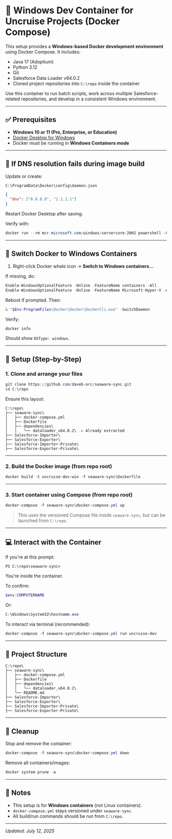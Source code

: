 # 🐳 Windows Dev Container for Uncruise Projects (Docker Compose)

This setup provides a **Windows-based Docker development environment** using Docker Compose. It includes:

- Java 17 (Adoptium)
- Python 3.12
- Git
- Salesforce Data Loader v64.0.2
- Cloned project repositories into `C:\repo` inside the container

Use this container to run batch scripts, work across multiple Salesforce-related repositories, and develop in a consistent Windows environment.

---

## ✅ Prerequisites

- **Windows 10 or 11 (Pro, Enterprise, or Education)**
- [Docker Desktop for Windows](https://www.docker.com/products/docker-desktop)
- Docker must be running in **Windows Containers mode**

---

## 🧰 If DNS resolution fails during image build

Update or create:

```
C:\ProgramData\Docker\config\daemon.json
```

```json
{
  "dns": ["8.8.8.8", "1.1.1.1"]
}
```

Restart Docker Desktop after saving.

Verify with:

```powershell
docker run --rm mcr.microsoft.com/windows/servercore:20H2 powershell -Command "Resolve-DnsName github.com"
```

---

## 🔄 Switch Docker to Windows Containers

1. Right-click Docker whale icon → **Switch to Windows containers…**

If missing, do:

```powershell
Enable-WindowsOptionalFeature -Online -FeatureName containers -All
Enable-WindowsOptionalFeature -Online -FeatureName Microsoft-Hyper-V -All
```

Reboot if prompted. Then:

```powershell
& "$Env:ProgramFiles\Docker\Docker\DockerCli.exe" -SwitchDaemon
```

Verify:

```powershell
docker info
```

Should show `OSType: windows`.

---

## 🚀 Setup (Step-by-Step)

### 1. Clone and arrange your files

```powershell
git clone https://github.com/daveb-arc/seaware-sync.git
cd C:\repo
```

Ensure this layout:

```
C:\repo\
├── seaware-sync\
│   ├── docker-compose.yml
│   ├── Dockerfile
│   ├── dependencies\
│   │   └── dataloader_v64.0.2\  ← Already extracted
├── Salesforce-Importer\
├── Salesforce-Exporter\
├── Salesforce-Importer-Private\
├── Salesforce-Exporter-Private\
```

---

### 2. Build the Docker image (from repo root)

```powershell
docker build -t uncruise-dev-win -f seaware-sync\Dockerfile .
```

---

### 3. Start container using Compose (from repo root)

```powershell
docker-compose -f seaware-sync\docker-compose.yml up
```

> This uses the versioned Compose file inside `seaware-sync`, but can be launched from `C:\repo`.

---

## 💻 Interact with the Container

If you're at this prompt:

```
PS C:\repo\seaware-sync>
```

You're inside the container.

To confirm:

```powershell
$env:COMPUTERNAME
```

Or:

```powershell
C:\Windows\System32\hostname.exe
```

To interact via terminal (recommended):

```powershell
docker-compose -f seaware-sync\docker-compose.yml run uncruise-dev
```
---

## 📂 Project Structure

```text
C:\repo\
├── seaware-sync\
│   ├── docker-compose.yml
│   ├── Dockerfile
│   ├── dependencies\
│   │   └── dataloader_v64.0.2\
│   └── README.md
├── Salesforce-Importer\
├── Salesforce-Exporter\
├── Salesforce-Importer-Private\
├── Salesforce-Exporter-Private\
```

---

## 🧹 Cleanup

Stop and remove the container:

```powershell
docker-compose -f seaware-sync\docker-compose.yml down
```

Remove all containers/images:

```powershell
docker system prune -a
```

---

## 📎 Notes

- This setup is for **Windows containers** (not Linux containers).
- `docker-compose.yml` stays versioned under `seaware-sync`.
- All build/run commands should be run from `C:\repo`.

---

*Updated: July 12, 2025*
